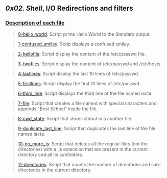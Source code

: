 ## *0x02. Shell*, __I/O__ Redirections and filters

### <u>Description of each file</u>

> [0-hello_world](./0-hello_world): Script prints Hello World to the Standard output.

> [1-confused_smiley](./1-confused_smiley): Scrip displays a confused smiley.

> [2-hellofile](./2-hellofile): Script display the content of the /etc/passwd file.

> [3-twofiles](./3-twofiles): Script display the content of /etc/passwd and /etc/hosts.

> [4-lastlines](./4-lastlines): Script display the last 10 lines of /etc/passwd.

> [5-firstlines](./5-firstlines): Script display the first 10 lines of /etc/passwd.

> [6-third_line](./6-third_line): Script displays the third line of the file named iacta.

> [7-file](./7-file): Script that creates a file named with special characters and appends "Best School" inside the file.

> [8-cwd_state](./8-cwd_state): Script that stores stdout in a another file.

> [9-duplicate_last_line](./9-duplicate_last_line): Script that duplicates the last line of the file named iacta.

> [10-no_more_js](./10-no_more_js): Script that deletes all the regular files (not the directories) with a .js extension that are present in the current directory and all its subfolders.

> [11-directories](./11-directories): Script that counts the number of directories and sub-directories in the current directory.
